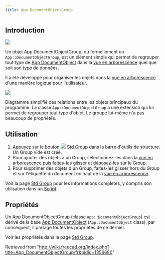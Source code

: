 ```yaml
---
title: App DocumentObjectGroup
---
```

## Introduction

![](/images/Folder.svg)

Un objet App DocumentObjectGroup, ou formellement un `App::DocumentObjectGroup`, est un élément simple qui permet de regrouper tout type de [App DocumentObject](/App_DocumentObject/fr "App DocumentObject/fr") dans la [vue en arborescence](/Tree_view/fr "Tree view/fr") quel que soit son type de données.

Il a été développé pour organiser les objets dans la [vue en arborescence](/Tree_view/fr "Tree view/fr") d'une manière logique pour l'utilisateur.

![](/images/FreeCAD_core_objects.svg)

Diagramme simplifié des relations entre les objets principaux du programme. La classe `App::DocumentObjectGroup` a une extension qui lui permet de regrouper tout type d'objet. Le groupe lui-même n'a pas beaucoup de propriétés.

## Utilisation

1. Appuyez sur le bouton ![](/images/Std_Group.svg) [Std Group](/Std_Group/fr "Std Group/fr") dans la barre d'outils de structure. Un Group vide est créé.
2. Pour ajouter des objets à un Group, sélectionnez-les dans la [vue en arborescence](/Tree_view/fr "Tree view/fr") puis faites-les glisser et déposez-les sur le Group.
3. Pour supprimer des objets d'un Group, faites-les glisser hors du Group et sur l'étiquette du document en haut de la [vue en arborescence](/Tree_view/fr "Tree view/fr").

Voir la page [Std Group](/Std_Group/fr "Std Group/fr") pour les informations complètes, y compris son utilisation dans un [Script](/Std_Group/fr#Script "Std Group/fr").

## Propriétés

Un App DocumentObjectGroup (classe `App::DocumentObjectGroup`) est dérivé de la base [App DocumentObject](/App_DocumentObject/fr "App DocumentObject/fr") (`App::DocumentObject` class), par conséquent, il partage toutes les propriétés de ce dernier.

Voir les propriétés dans la page [Std Group](/Std_Group/fr "Std Group/fr").

Retrieved from "<http://wiki.freecad.org/index.php?title=App_DocumentObjectGroup/fr&oldid=1356680>"